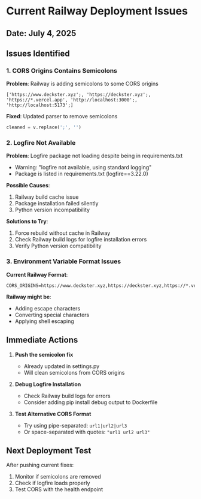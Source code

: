 # Current Railway Deployment Issues

## Date: July 4, 2025

## Issues Identified

### 1. CORS Origins Contains Semicolons
**Problem**: Railway is adding semicolons to some CORS origins
```
['https://www.deckster.xyz';, 'https://deckster.xyz';, 'https://*.vercel.app', 'http://localhost:3000';, 'http://localhost:5173';]
```

**Fixed**: Updated parser to remove semicolons
```python
cleaned = v.replace(';', '')
```

### 2. Logfire Not Available
**Problem**: Logfire package not loading despite being in requirements.txt
- Warning: "logfire not available, using standard logging"
- Package is listed in requirements.txt (logfire==3.22.0)

**Possible Causes**:
1. Railway build cache issue
2. Package installation failed silently
3. Python version incompatibility

**Solutions to Try**:
1. Force rebuild without cache in Railway
2. Check Railway build logs for logfire installation errors
3. Verify Python version compatibility

### 3. Environment Variable Format Issues
**Current Railway Format**:
```
CORS_ORIGINS=https://www.deckster.xyz,https://deckster.xyz,https://*.vercel.app,http://localhost:3000,http://localhost:5173
```

**Railway might be**:
- Adding escape characters
- Converting special characters
- Applying shell escaping

## Immediate Actions

1. **Push the semicolon fix**
   - Already updated in settings.py
   - Will clean semicolons from CORS origins

2. **Debug Logfire Installation**
   - Check Railway build logs for errors
   - Consider adding pip install debug output to Dockerfile

3. **Test Alternative CORS Format**
   - Try using pipe-separated: `url1|url2|url3`
   - Or space-separated with quotes: `"url1 url2 url3"`

## Next Deployment Test

After pushing current fixes:
1. Monitor if semicolons are removed
2. Check if logfire loads properly
3. Test CORS with the health endpoint